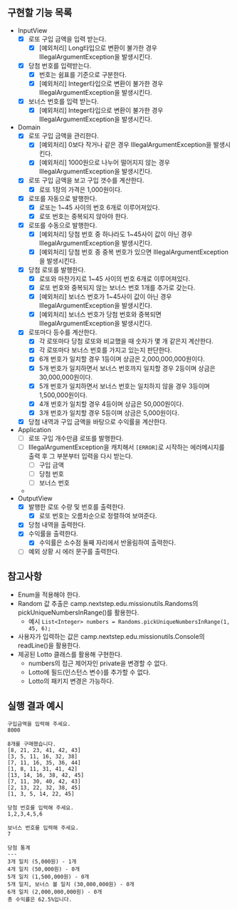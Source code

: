 ## 구현할 기능 목록
- InputView
  - [x] 로또 구입 금액을 입력 받는다.
    - [x] [예외처리] Long타입으로 변환이 불가한 경우 IllegalArgumentException을 발생시킨다.
  - [x] 당첨 번호를 입력받는다.
    - [x] 번호는 쉼표를 기준으로 구분한다.
    - [x] [예외처리] Integer타입으로 변환이 불가한 경우 IllegalArgumentException을 발생시킨다.
  - [x] 보너스 번호를 입력 받는다.
    - [x] [예외처리] Integer타입으로 변환이 불가한 경우 IllegalArgumentException을 발생시킨다.
- Domain
  - [x] 로또 구입 금액을 관리한다.
    - [x] [예외처리] 0보다 작거나 같은 경우 IllegalArgumentException을 발생시킨다.
    - [x] [예외처리] 1000원으로 나누어 떨어지지 않는 경우 IllegalArgumentException을 발생시킨다.
  - [x] 로또 구입 금액을 보고 구입 갯수를 계산한다.
    - [x] 로또 1장의 가격은 1,000원이다.
  - [x] 로또를 자동으로 발행한다.
    - [x] 로또는 1~45 사이의 번호 6개로 이루어져있다.
    - [x] 로또 번호는 중복되지 않아야 한다.
  - [x] 로또를 수동으로 발행한다.
    - [x] [예외처리] 당첨 번호 중 하나라도 1~45사이 값이 아닌 경우 IllegalArgumentException을 발생시킨다.
    - [x] [예외처리] 당첨 번호 중 중복 번호가 있으면 IllegalArgumentException을 발생시킨다.
  - [x] 당첨 로또를 발행한다.
    - [x] 로또와 마찬가지로 1~45 사이의 번호 6개로 이루어져있다.
    - [x] 로또 번호와 중복되지 않는 보너스 번호 1개를 추가로 갖는다.
    - [x] [예외처리] 보너스 번호가 1~45사이 값이 아닌 경우 IllegalArgumentException을 발생시킨다.
    - [x] [예외처리] 보너스 번호가 당첨 번호와 중복되면 IllegalArgumentException을 발생시킨다.
  - [x] 로또마다 등수를 계산한다.
    - [x] 각 로또마다 당첨 로또와 비교했을 때 숫자가 몇 개 같은지 계산한다.
    - [x] 각 로또마다 보너스 번호를 가지고 있는지 판단한다.
    - [x] 6개 번호가 일치할 경우 1등이며 상금은 2,000,000,000원이다.
    - [x] 5개 번호가 일치하면서 보너스 번호까지 일치할 경우 2등이며 상금은 30,000,000원이다.
    - [x] 5개 번호가 일치하면서 보너스 번호는 일치하지 않을 경우 3등이며 1,500,000원이다. 
    - [x] 4개 번호가 일치할 경우 4등이며 상금은 50,000원이다.
    - [x] 3개 번호가 일치할 경우 5등이며 상금은 5,000원이다.
  - [x] 당첨 내역과 구입 금액을 바탕으로 수익률을 계산한다.
- Application
  - [ ] 로또 구입 개수만큼 로또를 발행한다.
  - [ ] IllegalArgumentException을 캐치해서 `[ERROR]`로 시작하는 에러메시지를 출력 후 그 부분부터 입력을 다시 받는다.
    - [ ] 구입 금액
    - [ ] 당첨 번호
    - [ ] 보너스 번호
  - 
- OutputView
  - [x] 발행한 로또 수량 및 번호를 출력한다.
    - [x] 로또 번호는 오름차순으로 정렬하여 보여준다.
  - [x] 당첨 내역을 출력한다.
  - [x] 수익률을 출력한다.
    - [x] 수익률은 소수점 둘째 자리에서 반올림하여 출력한다.
  - [ ] 예외 상황 시 에러 문구를 출력한다.
  
## 참고사항
- Enum을 적용해야 한다.
- Random 값 추출은 camp.nextstep.edu.missionutils.Randoms의 pickUniqueNumbersInRange()를 활용한다.
  - 예시 `List<Integer> numbers = Randoms.pickUniqueNumbersInRange(1, 45, 6);`
- 사용자가 입력하는 값은 camp.nextstep.edu.missionutils.Console의 readLine()을 활용한다.
- 제공된 Lotto 클래스를 활용해 구현한다.
  - numbers의 접근 제어자인 private을 변경할 수 없다.
  - Lotto에 필드(인스턴스 변수)를 추가할 수 없다.
  - Lotto의 패키지 변경은 가능하다.
## 실행 결과 예시
```agsl
구입금액을 입력해 주세요.
8000

8개를 구매했습니다.
[8, 21, 23, 41, 42, 43] 
[3, 5, 11, 16, 32, 38] 
[7, 11, 16, 35, 36, 44] 
[1, 8, 11, 31, 41, 42] 
[13, 14, 16, 38, 42, 45] 
[7, 11, 30, 40, 42, 43] 
[2, 13, 22, 32, 38, 45] 
[1, 3, 5, 14, 22, 45]

당첨 번호를 입력해 주세요.
1,2,3,4,5,6

보너스 번호를 입력해 주세요.
7

당첨 통계
---
3개 일치 (5,000원) - 1개
4개 일치 (50,000원) - 0개
5개 일치 (1,500,000원) - 0개
5개 일치, 보너스 볼 일치 (30,000,000원) - 0개
6개 일치 (2,000,000,000원) - 0개
총 수익률은 62.5%입니다.
```

